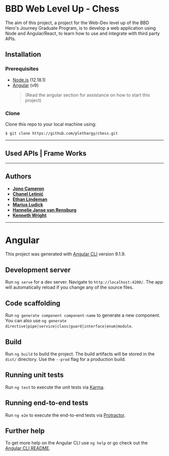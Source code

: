 # BBD Web Level Up - Chess

The aim of this project, a project for the Web-Dev level up of the BBD Hero's Journey Graduate Program, is to develop a web application using Node and Angular/React, to learn how to use and integrate with third party APIs.
 
## Installation

### Prerequisites

   - [Node.js](https://nodejs.org/en/) (12.18.1)
   - [Angular](https://angular.io/guide/setup-local) (v9)  
     > (Read the angular section for assistance on how to start this project)


### Clone

Clone this repo to your local machine using:

```
$ git clone https://github.com/plethargy/chess.git
```
---
## Used APIs | Frame Works 


---
## Authors

- **[Jono Cameron](https://github.com/JonoCam)**
- **[Chanel Letinić](https://github.com/CLetinic)**
- **[Ethan Lindeman](https://github.com/plethargy)**
- **[Marius Ludick](https://github.com/Botterbul)**
- **[Hannelie Janse van Rensburg](https://github.com/Hannelie)**
- **[Kenneth Wright](https://github.com/WrightKD)**
  
---

# Angular 

This project was generated with [Angular CLI](https://github.com/angular/angular-cli) version 9.1.9.

## Development server

Run `ng serve` for a dev server. Navigate to `http://localhost:4200/`. The app will automatically reload if you change any of the source files.

## Code scaffolding

Run `ng generate component component-name` to generate a new component. You can also use `ng generate directive|pipe|service|class|guard|interface|enum|module`.

## Build

Run `ng build` to build the project. The build artifacts will be stored in the `dist/` directory. Use the `--prod` flag for a production build.

## Running unit tests

Run `ng test` to execute the unit tests via [Karma](https://karma-runner.github.io).

## Running end-to-end tests

Run `ng e2e` to execute the end-to-end tests via [Protractor](http://www.protractortest.org/).

## Further help

To get more help on the Angular CLI use `ng help` or go check out the [Angular CLI README](https://github.com/angular/angular-cli/blob/master/README.md).
